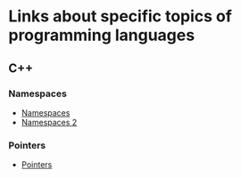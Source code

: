 # Links about specific topics of programming languages

## C++

### Namespaces

* [Namespaces](http://www.cplusplus.com/doc/tutorial/namespaces/)
* [Namespaces 2](https://www.tutorialspoint.com/cplusplus/cpp_namespaces.htm)

### Pointers

* [Pointers](http://www.cplusplus.com/doc/tutorial/pointers/)

